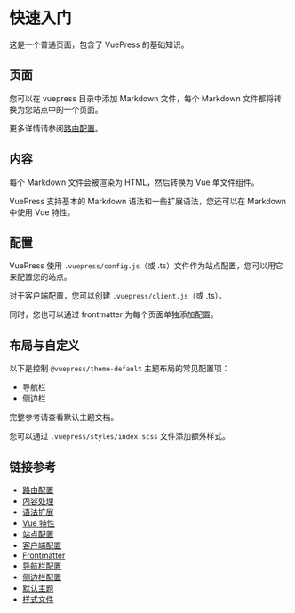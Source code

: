 # 快速入门

这是一个普通页面，包含了 VuePress 的基础知识。

## 页面

您可以在 vuepress 目录中添加 Markdown 文件，每个 Markdown 文件都将转换为您站点中的一个页面。

更多详情请参阅[路由配置](#)。

## 内容

每个 Markdown 文件会被渲染为 HTML，然后转换为 Vue 单文件组件。

VuePress 支持基本的 Markdown 语法和一些扩展语法，您还可以在 Markdown 中使用 Vue 特性。

## 配置

VuePress 使用 `.vuepress/config.js`（或 .ts）文件作为站点配置，您可以用它来配置您的站点。

对于客户端配置，您可以创建 `.vuepress/client.js`（或 .ts）。

同时，您也可以通过 frontmatter 为每个页面单独添加配置。

## 布局与自定义

以下是控制 `@vuepress/theme-default` 主题布局的常见配置项：

- 导航栏
- 侧边栏

完整参考请查看默认主题文档。

您可以通过 `.vuepress/styles/index.scss` 文件添加额外样式。

## 链接参考

- [路由配置](https://vuejs.press/guide/page.html#routing)
- [内容处理](https://vuejs.press/guide/page.html#content)
- [语法扩展](https://vuejs.press/guide/markdown.html#syntax-extensions)
- [Vue 特性](https://vuejs.press/guide/markdown.html#using-vue-in-markdown)
- [站点配置](https://vuejs.press/guide/configuration.html#client-config-file)
- [客户端配置](https://vuejs.press/guide/configuration.html#client-config-file)
- [Frontmatter](https://vuejs.press/guide/page.html#frontmatter)
- [导航栏配置](https://vuejs.press/reference/default-theme/config.html#navbar)
- [侧边栏配置](https://vuejs.press/reference/default-theme/config.html#sidebar)
- [默认主题](https://vuejs.press/reference/default-theme/)
- [样式文件](https://vuejs.press/reference/default-theme/styles.html#style-file)
